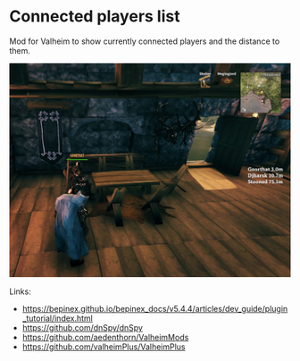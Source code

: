 # Connected players list

Mod for Valheim to show currently connected players and the distance to them.

![alt](players-online.jpg)

Links:
- https://bepinex.github.io/bepinex_docs/v5.4.4/articles/dev_guide/plugin_tutorial/index.html
- https://github.com/dnSpy/dnSpy
- https://github.com/aedenthorn/ValheimMods
- https://github.com/valheimPlus/ValheimPlus
